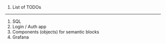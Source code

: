 1. List of TODOs

-----------------------

1. SQL
2. Login / Auth app
3. Components (objects) for semantic blocks
4. Grafana
